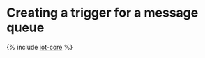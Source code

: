 # Creating a trigger for a message queue

{% include [iot-core](../../../_includes/functions/ymq-trigger-create.md) %}
